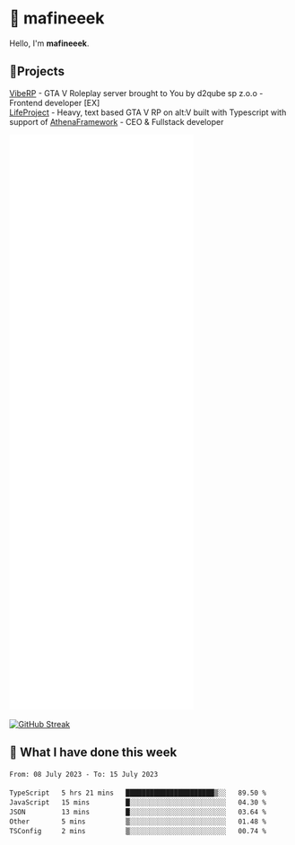 # 👋 mafineeek
Hello, I'm **mafineeek**.

## 📝Projects

[VibeRP](https://v-rp.pl) - GTA V Roleplay server brought to You by d2qube sp z.o.o - Frontend developer [EX]
<br>
[LifeProject](https://github.com/LifeProject-Roleplay/) - Heavy, text based GTA V RP on alt:V built with Typescript with support of [AthenaFramework](https://github.com/Athena-Roleplay-Framework/) - CEO & Fullstack developer

![](./github-metrics.svg)

[![GitHub Streak](https://streak-stats.demolab.com/?user=mafineeek)](https://git.io/streak-stats)

## 📰 What I have done this week
<!--START_SECTION:waka-->

```txt
From: 08 July 2023 - To: 15 July 2023

TypeScript   5 hrs 21 mins   ██████████████████████▒░░   89.50 %
JavaScript   15 mins         █░░░░░░░░░░░░░░░░░░░░░░░░   04.30 %
JSON         13 mins         █░░░░░░░░░░░░░░░░░░░░░░░░   03.64 %
Other        5 mins          ▒░░░░░░░░░░░░░░░░░░░░░░░░   01.48 %
TSConfig     2 mins          ▒░░░░░░░░░░░░░░░░░░░░░░░░   00.74 %
```

<!--END_SECTION:waka-->

